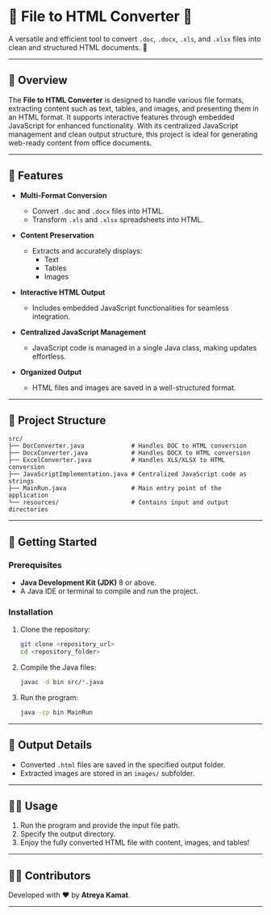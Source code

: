 
# 🌟 File to HTML Converter 🌟

A versatile and efficient tool to convert `.doc`, `.docx`, `.xls`, and `.xlsx` files into clean and structured HTML documents. 🚀

---

## 📖 Overview

The **File to HTML Converter** is designed to handle various file formats, extracting content such as text, tables, and images, and presenting them in an HTML format. It supports interactive features through embedded JavaScript for enhanced functionality. With its centralized JavaScript management and clean output structure, this project is ideal for generating web-ready content from office documents.

---

## 🔑 Features

- **Multi-Format Conversion**  
  - Convert `.doc` and `.docx` files into HTML.  
  - Transform `.xls` and `.xlsx` spreadsheets into HTML.  

- **Content Preservation**  
  - Extracts and accurately displays:  
    - Text  
    - Tables  
    - Images  

- **Interactive HTML Output**  
  - Includes embedded JavaScript functionalities for seamless integration.  

- **Centralized JavaScript Management**  
  - JavaScript code is managed in a single Java class, making updates effortless.

- **Organized Output**  
  - HTML files and images are saved in a well-structured format.

---

## 📂 Project Structure

```
src/
├── DocConverter.java             # Handles DOC to HTML conversion
├── DocxConverter.java            # Handles DOCX to HTML conversion
├── ExcelConverter.java           # Handles XLS/XLSX to HTML conversion
├── JavaScriptImplementation.java # Centralized JavaScript code as strings
├── MainRun.java                  # Main entry point of the application
└── resources/                    # Contains input and output directories
```

---

## 🚀 Getting Started

### Prerequisites

- **Java Development Kit (JDK)** 8 or above.  
- A Java IDE or terminal to compile and run the project.  

### Installation

1. Clone the repository:  
   ```bash
   git clone <repository_url>
   cd <repository_folder>
   ```

2. Compile the Java files:  
   ```bash
   javac -d bin src/*.java
   ```

3. Run the program:  
   ```bash
   java -cp bin MainRun
   ```

---

## 📂 Output Details

- Converted `.html` files are saved in the specified output folder.  
- Extracted images are stored in an `images/` subfolder.  

---

## 👨‍💻 Usage

1. Run the program and provide the input file path.  
2. Specify the output directory.  
3. Enjoy the fully converted HTML file with content, images, and tables!

---

## 🧑‍💻 Contributors

Developed with ❤️ by **Atreya Kamat**.

---

